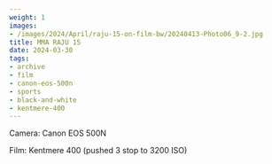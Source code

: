 ```yaml
---
weight: 1
images:
- /images/2024/April/raju-15-on-film-bw/20240413-Photo06_9-2.jpg
title: MMA RAJU 15
date: 2024-03-30
tags:
- archive
- film
- canon-eos-500n
- sports
- black-and-white
- kentmere-400
---
```


Camera: Canon EOS 500N

Film: Kentmere 400 (pushed 3 stop to 3200 ISO)